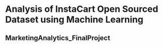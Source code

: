 # Analysis of InstaCart Open Sourced Dataset using Machine Learning
## MarketingAnalytics_FinalProject
